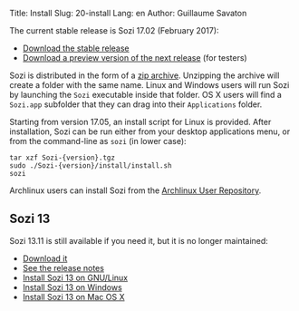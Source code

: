 Title: Install
Slug: 20-install
Lang: en
Author: Guillaume Savaton

The current stable release is Sozi 17.02 (February 2017):

  * [Download the stable release](https://github.com/senshu/Sozi/releases/tag/17.02)
  * [Download a preview version of the next release](https://drive.google.com/open?id=0ByRUreHgekjMWG9teGM2dE8wck0) (for testers)

Sozi is distributed in the form of a [zip archive](https://en.wikipedia.org/wiki/Zip_%28file_format%29).
Unzipping the archive will create a folder with the same name.
Linux and Windows users will run Sozi by launching the `Sozi` executable inside that folder.
OS X users will find a `Sozi.app` subfolder that they can drag into their `Applications` folder.

Starting from version 17.05, an install script for Linux is provided.
After installation, Sozi can be run either from your desktop applications menu, or from the command-line as `sozi` (in lower case):

```
tar xzf Sozi-{version}.tgz
sudo ./Sozi-{version}/install/install.sh
sozi
```

Archlinux users can install Sozi from the [Archlinux User Repository](https://aur.archlinux.org/packages/sozi).

Sozi 13
-------

Sozi 13.11 is still available if you need it, but it is no longer maintained:

  * [Download it](https://github.com/senshu/Sozi/releases/download/13.11/sozi-release-13.11-30213629.zip)
  * [See the release notes](|filename|/Releases/release-13.11.md)
  * [Install Sozi 13 on GNU/Linux](|filename|sozi-13-install-linux.md)
  * [Install Sozi 13 on Windows](|filename|sozi-13-install-windows.md)
  * [Install Sozi 13 on Mac OS X](|filename|sozi-13-install-osx.md)
